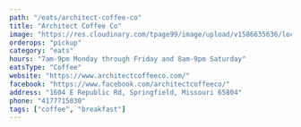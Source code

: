 ```yaml
---
path: "/eats/architect-coffee-co"
title: "Architect Coffee Co"
image: "https://res.cloudinary.com/tpage99/image/upload/v1586635636/local417eats/local417eats.png"
orderops: "pickup"
category: "eats"
hours: "7am-9pm Monday through Friday and 8am-9pm Saturday"
eatsType: "Coffee"
website: "https://www.architectcoffeeco.com/"
facebook: "https://www.facebook.com/architectcoffeeco/"
address: "1604 E Republic Rd, Springfield, Missouri 65804"
phone: "4177715030"
tags: ["coffee", "breakfast"]
---
```

